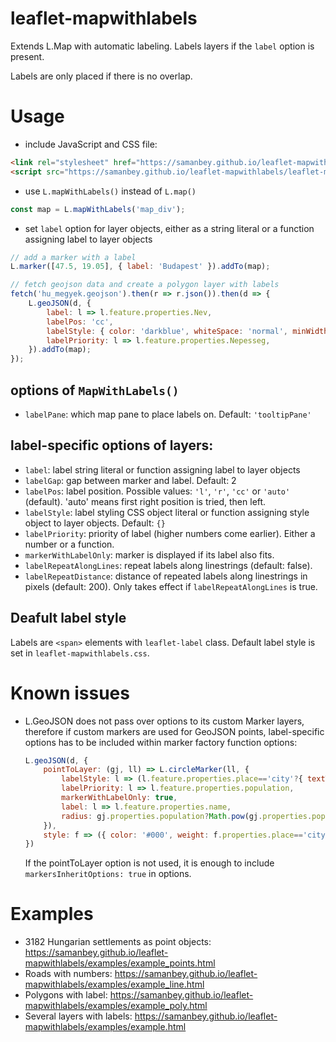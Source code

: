 # leaflet-mapwithlabels
Extends L.Map with automatic labeling.
Labels layers if the `label` option is present.

Labels are only placed if there is no overlap.

# Usage
- include JavaScript and CSS file:
```HTML
<link rel="stylesheet" href="https://samanbey.github.io/leaflet-mapwithlabels/leaflet-mapwithlabels.css" />
<script src="https://samanbey.github.io/leaflet-mapwithlabels/leaflet-mapwithlabels.js"></script>
```
- use `L.mapWithLabels()` instead of `L.map()`
```javascript
const map = L.mapWithLabels('map_div');
``` 

- set `label` option for layer objects, either as a string literal 
  or a function assigning label to layer objects
```javascript
// add a marker with a label
L.marker([47.5, 19.05], { label: 'Budapest' }).addTo(map);

// fetch geojson data and create a polygon layer with labels
fetch('hu_megyek.geojson').then(r => r.json()).then(d => {
    L.geoJSON(d, {
        label: l => l.feature.properties.Nev, 
        labelPos: 'cc', 
        labelStyle: { color: 'darkblue', whiteSpace: 'normal', minWidth: '120px', textAlign: 'center'},
        labelPriority: l => l.feature.properties.Nepesseg,
    }).addTo(map);
});
```

## options of `MapWithLabels()`
- `labelPane`: which map pane to place labels on. Default: `'tooltipPane'`

## label-specific options of layers:
- `label`: label string literal or function assigning label to layer objects
- `labelGap`: gap between marker and label. Default: 2
- `labelPos`: label position. Possible values: `'l'`, `'r'`, `'cc'` or `'auto'` (default). 
               'auto' means first right position is tried, then left.
- `labelStyle`: label styling CSS object literal or function assigning style object to layer objects.
                Default: `{}`
- `labelPriority`: priority of label (higher numbers come earlier). Either a number or a function.
- `markerWithLabelOnly`: marker is displayed if its label also fits.
- `labelRepeatAlongLines`: repeat labels along linestrings (default: false).
- `labelRepeatDistance`: distance of repeated labels along linestrings in pixels (default: 200). Only takes effect if `labelRepeatAlongLines` is true.

## Deafult label style
Labels are `<span>` elements with `leaflet-label` class. Default label style is set in `leaflet-mapwithlabels.css`.

# Known issues
- L.GeoJSON does not pass over options to its custom Marker layers, 
  therefore if custom markers are used for GeoJSON points, label-specific options has to be included within marker factory function options:
    ``` javascript
    L.geoJSON(d, {
        pointToLayer: (gj, ll) => L.circleMarker(ll, {
            labelStyle: l => (l.feature.properties.place=='city'?{ textTransform: 'uppercase', fontWeight:'bold' }:{}),
            labelPriority: l => l.feature.properties.population,
            markerWithLabelOnly: true,
            label: l => l.feature.properties.name,
            radius: gj.properties.population?Math.pow(gj.properties.population,.2)-1:1,
        }), 
        style: f => ({ color: '#000', weight: f.properties.place=='city'?3:1 })
    })    
    ```
  If the pointToLayer option is not used, it is enough to include `markersInheritOptions: true` in options.
        
# Examples
- 3182 Hungarian settlements as point objects: https://samanbey.github.io/leaflet-mapwithlabels/examples/example_points.html
- Roads with numbers: https://samanbey.github.io/leaflet-mapwithlabels/examples/example_line.html
- Polygons with label: https://samanbey.github.io/leaflet-mapwithlabels/examples/example_poly.html
- Several layers with labels: https://samanbey.github.io/leaflet-mapwithlabels/examples/example.html
